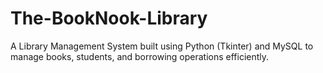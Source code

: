 # The-BookNook-Library
A Library Management System built using Python (Tkinter) and MySQL to manage books, students, and borrowing operations efficiently.
